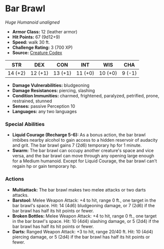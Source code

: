 # Bar Brawl

*Huge* *Humanoid* *unaligned*

- **Armor Class:** 12 (leather armor)
- **Hit Points:** 67 (9d12+9)
- **Speed:** walk 30 ft.
- **Challenge Rating:** 3 (700 XP)
- **Source:** [Creature Codex](https://koboldpress.com/kpstore/product/creature-codex-for-5th-edition-dnd/)

| STR | DEX | CON | INT | WIS | CHA |
| --- | --- | --- | --- | --- | --- |
| 14 (+2) | 12 (+1) | 13 (+1) | 11 (+0) | 10 (+0) | 9 (-1) |

- **Damage Vulnerabilities:** bludgeoning
- **Damage Resistances:** piercing, slashing
- **Condition Immunities:** charmed, frightened, paralyzed, petrified, prone, restrained, stunned
- **Senses:** passive Perception 10
- **Languages:** any two languages
### Special Abilities
- **Liquid Courage (Recharge 5-6):** As a bonus action, the bar brawl imbibes nearby alcohol to gain access to a hidden reservoir of audacity and grit. The bar brawl gains 7 (2d6) temporary hp for 1 minute.
- **Swarm:** The bar brawl can occupy another creature's space and vice versa, and the bar brawl can move through any opening large enough for a Medium humanoid. Except for Liquid Courage, the bar brawl can't regain hp or gain temporary hp.
### Actions
- **Multiattack:** The bar brawl makes two melee attacks or two darts attacks.
- **Barstool:** Melee Weapon Attack: +4 to hit, range 0 ft., one target in the bar brawl's space. Hit: 14 (4d6) bludgeoning damage, or 7 (2d6) if the bar brawl has half its hit points or fewer.
- **Broken Bottles:** Melee Weapon Attack: +4 to hit, range 0 ft., one target in the bar brawl's space. Hit: 10 (4d4) slashing damage, or 5 (2d4) if the bar brawl has half its hit points or fewer.
- **Darts:** Ranged Weapon Attack: +3 to hit, range 20/40 ft. Hit: 10 (4d4) piercing damage, or 5 (2d4) if the bar brawl has half its hit points or fewer.
